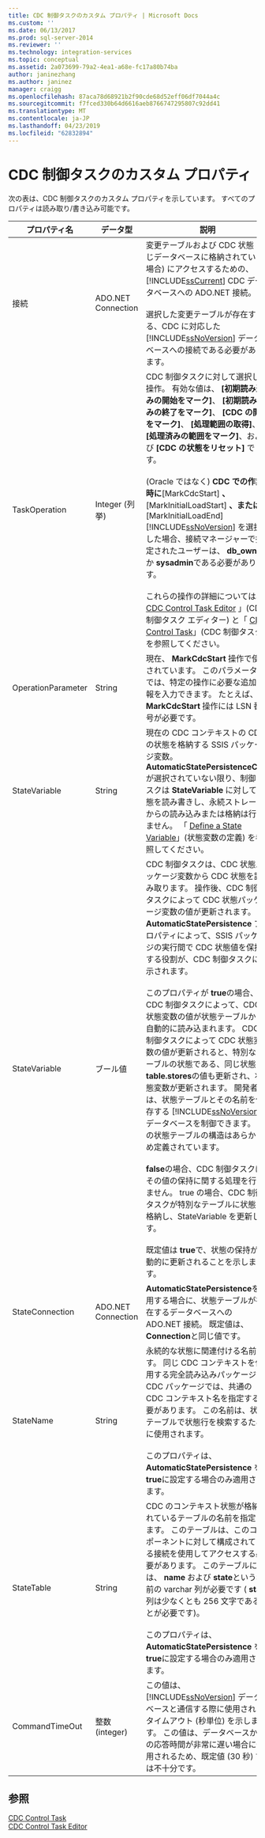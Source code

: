 ```yaml
---
title: CDC 制御タスクのカスタム プロパティ | Microsoft Docs
ms.custom: ''
ms.date: 06/13/2017
ms.prod: sql-server-2014
ms.reviewer: ''
ms.technology: integration-services
ms.topic: conceptual
ms.assetid: 2a073699-79a2-4ea1-a68e-fc17a80b74ba
author: janinezhang
ms.author: janinez
manager: craigg
ms.openlocfilehash: 87aca78d68921b2f90cde68d52eff06df7044a4c
ms.sourcegitcommit: f7fced330b64d6616aeb8766747295807c92dd41
ms.translationtype: MT
ms.contentlocale: ja-JP
ms.lasthandoff: 04/23/2019
ms.locfileid: "62832894"
---
```

# <a name="cdc-control-task-custom-properties"></a>CDC 制御タスクのカスタム プロパティ
  次の表は、CDC 制御タスクのカスタム プロパティを示しています。 すべてのプロパティは読み取り/書き込み可能です。  
  
|プロパティ名|データ型|説明|  
|-------------------|---------------|-----------------|  
|接続|ADO.NET Connection|変更テーブルおよび CDC 状態 (同じデータベースに格納されている場合) にアクセスするための、 [!INCLUDE[ssCurrent](../../includes/sscurrent-md.md)] CDC データベースへの ADO.NET 接続。<br /><br /> 選択した変更テーブルが存在する、CDC に対応した [!INCLUDE[ssNoVersion](../../includes/ssnoversion-md.md)] データベースへの接続である必要があります。|  
|TaskOperation|Integer (列挙)|CDC 制御タスクに対して選択した操作。 有効な値は、 **[初期読み込みの開始をマーク]**、 **[初期読み込みの終了をマーク]**、 **[CDC の開始をマーク]**、 **[処理範囲の取得]**、 **[処理済みの範囲をマーク]**、および **[CDC の状態をリセット]** です。<br /><br /> (Oracle ではなく) **CDC での作業時に**[MarkCdcStart] **、**[MarkInitialLoadStart] **、または** [MarkInitialLoadEnd] [!INCLUDE[ssNoVersion](../../includes/ssnoversion-md.md)] を選択した場合、接続マネージャーで指定されたユーザーは、  **db_owner** か **sysadmin**である必要があります。<br /><br /> これらの操作の詳細については、「 [CDC Control Task Editor](../cdc-control-task-editor.md) 」(CDC 制御タスク エディター) と「 [CDC Control Task](cdc-control-task.md)」(CDC 制御タスク) を参照してください。|  
|OperationParameter|String|現在、 **MarkCdcStart** 操作で使用されています。 このパラメーターでは、特定の操作に必要な追加情報を入力できます。 たとえば、 **MarkCdcStart** 操作には LSN 番号が必要です。|  
|StateVariable|String|現在の CDC コンテキストの CDC の状態を格納する SSIS パッケージ変数。 **AutomaticStatePersistenceCDC** が選択されていない限り、制御タスクは **StateVariable** に対して状態を読み書きし、永続ストレージからの読み込みまたは格納は行いません。 「 [Define a State Variable](../data-flow/define-a-state-variable.md)」(状態変数の定義) を参照してください。|  
|StateVariable|ブール値|CDC 制御タスクは、CDC 状態パッケージ変数から CDC 状態を読み取ります。 操作後、CDC 制御タスクによって CDC 状態パッケージ変数の値が更新されます。 **AutomaticStatePersistence** プロパティによって、SSIS パッケージの実行間で CDC 状態値を保持する役割が、CDC 制御タスクに指示されます。<br /><br /> このプロパティが **true**の場合、CDC 制御タスクによって、CDC 状態変数の値が状態テーブルから自動的に読み込まれます。 CDC 制御タスクによって CDC 状態変数の値が更新されると、特別なテーブルの状態である、同じ状態 **table.stores**の値も更新され、状態変数が更新されます。 開発者は、状態テーブルとその名前を保存する [!INCLUDE[ssNoVersion](../../includes/ssnoversion-md.md)] データベースを制御できます。 この状態テーブルの構造はあらかじめ定義されています。<br /><br /> **false**の場合、CDC 制御タスクはその値の保持に関する処理を行いません。 true の場合、CDC 制御タスクが特別なテーブルに状態を格納し、StateVariable を更新します。<br /><br /> 既定値は **true**で、状態の保持が自動的に更新されることを示します。|  
|StateConnection|ADO.NET Connection|**AutomaticStatePersistence**を使用する場合に、状態テーブルが存在するデータベースへの ADO.NET 接続。 既定値は、 **Connection**と同じ値です。|  
|StateName|String|永続的な状態に関連付ける名前です。 同じ CDC コンテキストを使用する完全読み込みパッケージと CDC パッケージでは、共通の CDC コンテキスト名を指定する必要があります。 この名前は、状態テーブルで状態行を検索するために使用されます。<br /><br /> このプロパティは、 **AutomaticStatePersistence** を **true**に設定する場合のみ適用されます。|  
|StateTable|String|CDC のコンテキスト状態が格納されているテーブルの名前を指定します。 このテーブルは、このコンポーネントに対して構成されている接続を使用してアクセスする必要があります。 このテーブルには、 **name** および **state**という名前の varchar 列が必要です ( **state** 列は少なくとも 256 文字であることが必要です)。<br /><br /> このプロパティは、 **AutomaticStatePersistence** を **true**に設定する場合のみ適用されます。|  
|CommandTimeOut|整数 (integer)|この値は、 [!INCLUDE[ssNoVersion](../../includes/ssnoversion-md.md)] データベースと通信する際に使用されるタイムアウト (秒単位) を示します。 この値は、データベースからの応答時間が非常に遅い場合に使用されるため、既定値 (30 秒) では不十分です。|  
  
## <a name="see-also"></a>参照  
 [CDC Control Task](cdc-control-task.md)   
 [CDC Control Task Editor](../cdc-control-task-editor.md)  
  
  
